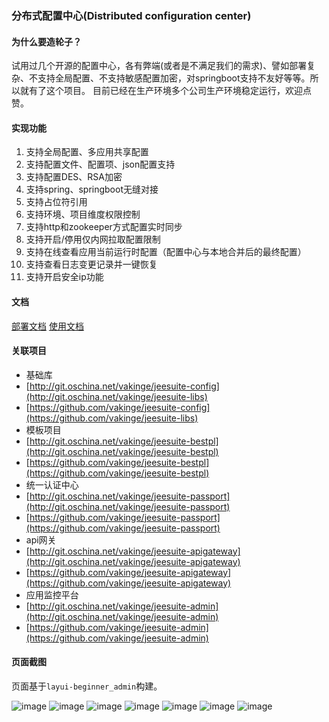 ### 分布式配置中心(Distributed configuration center)
#### 为什么要造轮子？
试用过几个开源的配置中心，各有弊端(或者是不满足我们的需求)、譬如部署复杂、不支持全局配置、不支持敏感配置加密，对springboot支持不友好等等。所以就有了这个项目。
目前已经在生产环境多个公司生产环境稳定运行，欢迎点赞。
#### 实现功能
   1. 支持全局配置、多应用共享配置
   2. 支持配置文件、配置项、json配置支持
   3. 支持配置DES、RSA加密
   4. 支持spring、springboot无缝对接
   5. 支持占位符引用
   6. 支持环境、项目维度权限控制
   7. 支持http和zookeeper方式配置实时同步
   8. 支持开启/停用仅内网拉取配置限制
   9. 支持在线查看应用当前运行时配置（配置中心与本地合并后的最终配置）
   10. 支持查看日志变更记录并一键恢复
   11. 支持开启安全ip功能
 
#### 文档
[部署文档](http://www.jeesuite.com/docs/quickstart/confcenter.html) 
[使用文档](http://www.jeesuite.com/docs/integration/confcenter.html) 

#### 关联项目
 - 基础库
  - [http://git.oschina.net/vakinge/jeesuite-config](http://git.oschina.net/vakinge/jeesuite-libs)
  - [https://github.com/vakinge/jeesuite-config](https://github.com/vakinge/jeesuite-libs)
 - 模板项目
  - [http://git.oschina.net/vakinge/jeesuite-bestpl](http://git.oschina.net/vakinge/jeesuite-bestpl)
  - [https://github.com/vakinge/jeesuite-bestpl](https://github.com/vakinge/jeesuite-bestpl)
 - 统一认证中心
  - [http://git.oschina.net/vakinge/jeesuite-passport](http://git.oschina.net/vakinge/jeesuite-passport)
  - [https://github.com/vakinge/jeesuite-passport](https://github.com/vakinge/jeesuite-passport)
 - api网关
  - [http://git.oschina.net/vakinge/jeesuite-apigateway](http://git.oschina.net/vakinge/jeesuite-apigateway)
  - [https://github.com/vakinge/jeesuite-apigateway](https://github.com/vakinge/jeesuite-apigateway)
 - 应用监控平台
  - [http://git.oschina.net/vakinge/jeesuite-admin](http://git.oschina.net/vakinge/jeesuite-admin)
  - [https://github.com/vakinge/jeesuite-admin](https://github.com/vakinge/jeesuite-admin)


#### 页面截图
页面基于`layui-beginner_admin`构建。

![image](http://ojmezn0eq.bkt.clouddn.com/cc_profiles.png)
![image](http://ojmezn0eq.bkt.clouddn.com/cc_apps.png)
![image](http://ojmezn0eq.bkt.clouddn.com/cc_configs.png)
![image](http://ojmezn0eq.bkt.clouddn.com/cc_config_add.png)
![image](http://ojmezn0eq.bkt.clouddn.com/cc_config_jm.png)
![image](http://ojmezn0eq.bkt.clouddn.com/cc_app_secret.png)
![image](http://ojmezn0eq.bkt.clouddn.com/cc_show_active.png)



